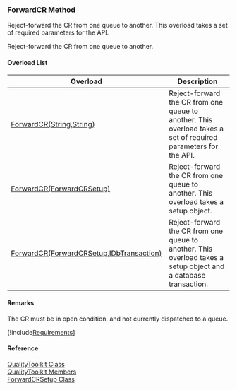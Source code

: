 ﻿### ForwardCR Method

Reject-forward the CR from one queue to another. This overload takes a set of required parameters for the API.

Reject-forward the CR from one queue to another.

#### Overload List

| Overload | Description |
| --- | --- |
| [ForwardCR(String,String)](FChoice.Toolkits.Clarify~FChoice.Toolkits.Clarify.Quality.QualityToolkit~ForwardCR(String,String).md) | Reject-forward the CR from one queue to another. This overload takes a set of required parameters for the API.   |
| [ForwardCR(ForwardCRSetup)](FChoice.Toolkits.Clarify~FChoice.Toolkits.Clarify.Quality.QualityToolkit~ForwardCR(ForwardCRSetup).md) | Reject-forward the CR from one queue to another. This overload takes a setup object.   |
| [ForwardCR(ForwardCRSetup,IDbTransaction)](FChoice.Toolkits.Clarify~FChoice.Toolkits.Clarify.Quality.QualityToolkit~ForwardCR(ForwardCRSetup,IDbTransaction).md) | Reject-forward the CR from one queue to another. This overload takes a setup object and a database transaction.   |

#### Remarks

The CR must be in open condition, and not currently dispatched to a queue.

[!include[Requirements](../partials/requirements.md)]



#### Reference

[QualityToolkit Class](FChoice.Toolkits.Clarify~FChoice.Toolkits.Clarify.Quality.QualityToolkit.md)  
[QualityToolkit Members](FChoice.Toolkits.Clarify~FChoice.Toolkits.Clarify.Quality.QualityToolkit_members.md)  
[ForwardCRSetup Class](FChoice.Toolkits.Clarify~FChoice.Toolkits.Clarify.Quality.ForwardCRSetup.md)